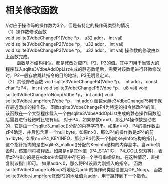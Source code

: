 # 相关修改函数
//对应于操作码的操作数为3个，但是有特定的操作码类型的情况<br/>
（1）操作数修改函数<br/>
void sqlite3VdbeChangeP1(Vdbe *p， u32 addr， int val)<br/>
void sqlite3VdbeChangeP2(Vdbe *p， u32 addr， int val)<br/>
void sqlite3VdbeChangeP3(Vdbe *p， u32 addr， int val)
操作数的修改由以上函数完成。<br/>
&nbsp;&nbsp;&nbsp;&nbsp;&nbsp;&nbsp;&nbsp;&nbsp;&nbsp;函数基本结构相似，都是修改对应P1、P2、P3的值。其中P1用于当较大的程序载入sqlite3VdbeAddOpList生成的静态数组后，需要对该数组进行轻微修改时，P2一般存放跳转指令的目的地址。P3无明显定义。
<br/>
（2）其他修改函数
void sqlite3VdbeChangeP4(Vdbe *p， int addr， const char *zP4， int n)
void sqlite3VdbeChangeP5(Vdbe *p， u8 val)
void sqlite3VdbeChangeToNoop(Vdbe *p， int addr)
void sqlite3VdbeJumpHere(Vdbe *p， int addr)
函数sqlite3VdbeChangeP5用于保存最近添加的操作码。
函数sqlite3VdbeChangeP4为特定的指令修改P4的值，该函数在一个大型程序载入一个由sqlite3VdbeAddOpList生成的静态操作码数组后需要进行轻微时比较有用。
对于P4，如果参数n>=0，那么P4操作数是动态的，它是由一个sqlite3_malloc()分配的内存字符串。如果n==0，P4的操作数由zP4确定，并且包含第一个null byte。如果n>0，那么P4的操作数是zP4的前n+1byte。如果n==P4_KEYINFO，那么zP4代表一个指向KeyInfo结构的指针。这个指针指向的是由sqlite3_malloc()分配的KeyInfo结构的内存副本。当vdbe销毁时，该空间将被释放。如果是n是其他值（P4_STATIC， P4_COLLSEQ等），表示zP4指向的是在vdbe生命周期中存在的一个字符串或结构。在这种情况，直接复制该指针即可。
如果addr<0，那么将P4设置为刚插入的指令。
函数sqlite3VdbeChangeToNoop将地址为addr的操作码类型设置为OP_Noop。
函数sqlite3VdbeJumpHere修改P2的地址值为addr，用于跳转到下一个指令。
